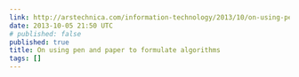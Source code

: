 ```yaml
---
link: http://arstechnica.com/information-technology/2013/10/on-using-pen-and-paper-to-formulate-algorithms/
date: 2013-10-05 21:50 UTC
# published: false
published: true
title: On using pen and paper to formulate algorithms
tags: []
---
```




